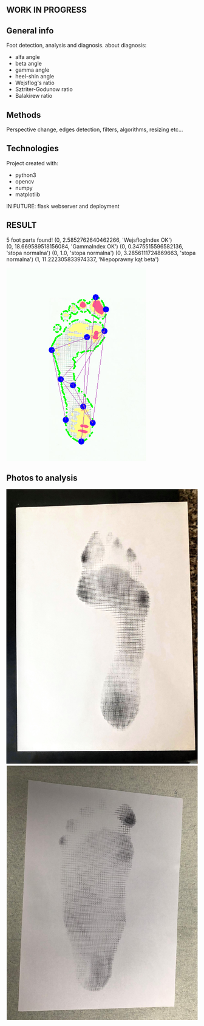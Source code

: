 ## WORK IN PROGRESS

## General info
Foot detection, analysis and diagnosis.
about diagnosis:
* alfa angle
* beta angle
* gamma angle
* heel-shin angle
* Wejsflog's ratio
* Sztriter-Godunow ratio
* Balakirew ratio

## Methods
Perspective change, edges detection, filters, algorithms, resizing etc...

## Technologies
Project created with:
* python3
* opencv
* numpy
* matplotlib

IN FUTURE: flask webserver and deployment
## RESULT 
5 foot parts found!
(0, 2.5852762640462266, 'WejsflogIndex OK')  
(0, 18.669589518156084, 'GammaIndex OK')
(0, 0.3475515596582136, 'stopa normalna')
(0, 1.0, 'stopa normalna')
(0, 3.2856111724869663, 'stopa normalna')
(1, 11.222305833974337, 'Niepoprawny kąt beta')

![Application](result.png)

## Photos to analysis
![Application](src/gosia61.jpg)
![Application](src/skalowane1.png)

